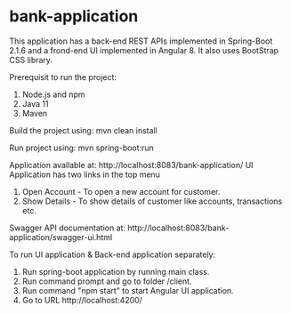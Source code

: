 # bank-application

This application has a back-end REST APIs implemented in Spring-Boot 2.1.6 and a frond-end UI implemented in Angular 8. It also uses BootStrap CSS library.

Prerequisit to run the project:
1. Node.js and npm
2. Java 11
3. Maven

Build the project using: mvn clean install

Run project using: mvn spring-boot:run

Application available at: http://localhost:8083/bank-application/
UI Application has two links in the top menu
1. Open Account - To open a new account for customer.
2. Show Details  - To show details of customer like accounts, transactions etc.

Swagger API documentation at: http://localhost:8083/bank-application/swagger-ui.html

To run UI application & Back-end application separately:
1. Run spring-boot application by running main class.
2. Run command prompt and go to folder /client.
3. Run command "npm start" to start Angular UI application.
4. Go to URL http://localhost:4200/
